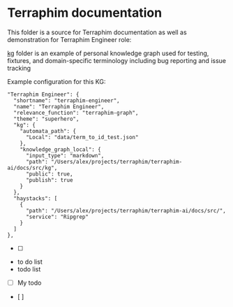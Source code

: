 # Terraphim documentation

This folder is a source for Terraphim documentation as well as demonstration for Terraphim Engineer role:

[kg](./kg) folder is an example of personal knowledge graph used for testing, fixtures, and domain-specific terminology including bug reporting and issue tracking

Example configuration for this KG:

```
"Terraphim Engineer": {
  "shortname": "terraphim-engineer",
  "name": "Terraphim Engineer",
  "relevance_function": "terraphim-graph",
  "theme": "superhero",
  "kg": {
    "automata_path": {
      "Local": "data/term_to_id_test.json"
    },
    "knowledge_graph_local": {
      "input_type": "markdown",
      "path": "/Users/alex/projects/terraphim/terraphim-ai/docs/src/kg",
      "public": true,
      "publish": true
    }
  },
  "haystacks": [
    {
      "path": "/Users/alex/projects/terraphim/terraphim-ai/docs/src/",
      "service": "Ripgrep"
    }
  ]
},
```

- [ ] 

- to do list
- todo list

- [ ] My todo

- \[ \]